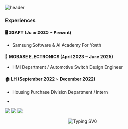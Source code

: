 ![header](https://capsule-render.vercel.app/api?type=venom&color=timeGradient&height=150&section=header&text=Hello%20!%20I'm%20Ahyeon&fontColor=333333&fontAlignY=40&fontSize=40&desc=Embedded%20Engineer%20%7C%20Back-End%20Learner&descSize=20&descAlign=70&descAlignY=65&fontShadow=true)


### Experiences

#### 🖥️ SSAFY (June 2025 ~ Present)
- Samsung Software & AI Academy For Youth

#### 🚗 MOBASE ELECTRONICS (April 2023 ~ June 2025)
- HMI Department / Automotive Switch Design Engineer 

#### 🏠 LH (September 2022 ~ December 2022)
- Housing Purchase Division Department / Intern

- 
<img src="https://img.shields.io/badge/Python-3776AB?style=flat-square&logo=Python&logoColor=white"/> <img src="https://img.shields.io/badge/apple-000000?style=flat-square&logo=apple&logoColor=white"/> <img src="https://img.shields.io/badge/OpenAI-412991?style=flat-square&logo=OpenAI&logoColor=white"/>

<p align="center">
  <img src="https://readme-typing-svg.demolab.com/?font=Fira+Code&pause=800&color=00BC8C&center=true&vCenter=true&width=460&lines=Embedded+Engineer+%7C+Back-End+Learner;Coding+with+C%2C+Java+%26+Logic!;Building+Smart+Things+%F0%9F%9A%80" alt="Typing SVG" />
</p>


